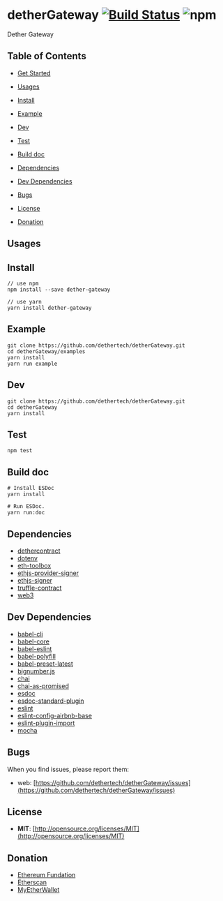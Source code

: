 # detherGateway [![Build Status](https://travis-ci.com/dethertech/detherGateway.svg?token=kdsX9Y3G2xZ5ptCyzuYL&branch=master)](https://travis-ci.com/dethertech/detherGateway) ![npm](https://img.shields.io/npm/v/detherGateway.svg)
Dether Gateway

## Table of Contents

* [Get Started](#get-started)
* [Usages](#usages)

* [Install](#install)
* [Example](#example)
* [Dev](#dev)
* [Test](#test)
* [Build doc](#build-doc)
* [Dependencies](#dependencies)
* [Dev Dependencies](#dev-dependencies)
* [Bugs](#bugs)
* [License](#license)
* [Donation](#donation)

## Usages

## Install
```
// use npm
npm install --save dether-gateway

// use yarn
yarn install dether-gateway
```

## Example
```
git clone https://github.com/dethertech/detherGateway.git
cd detherGateway/examples
yarn install
yarn run example
```

## Dev
```
git clone https://github.com/dethertech/detherGateway.git
cd detherGateway
yarn install
```

## Test
```
npm test
```

## Build doc
```
# Install ESDoc
yarn install

# Run ESDoc.
yarn run:doc
```

## Dependencies

* [dethercontract](https://github.com/dethertech/dethercontracts.git)
* [dotenv](https://github.com/motdotla/dotenv)
* [eth-toolbox](https://github.com/dethertech/eth-toolbox)
* [ethjs-provider-signer](https://github.com/ethjs/ethjs-provider-signer)
* [ethjs-signer](https://github.com/ethjs/ethjs-signer)
* [truffle-contract](https://github.com/trufflesuite/truffle-contract)
* [web3](https://github.com/ethereum/web3.js/)


## Dev Dependencies

* [babel-cli](https://github.com/babel/babel/tree/master/packages/babel-cli)
* [babel-core](https://github.com/babel/babel/tree/master/packages/babel-core)
* [babel-eslint](https://github.com/babel/babel-eslint)
* [babel-polyfill](https://github.com/babel/babel/tree/master/packages/babel-polyfill)
* [babel-preset-latest](https://github.com/babel/babel/tree/master/packages/babel-preset-latest)
* [bignumber.js](https://github.com/MikeMcl/bignumber.js)
* [chai](https://github.com/chaijs/chai)
* [chai-as-promised](https://github.com/domenic/chai-as-promised)
* [esdoc](https://github.com/esdoc/esdoc)
* [esdoc-standard-plugin](https://github.com/esdoc/esdoc-plugins)
* [eslint](https://github.com/eslint/eslint)
* [eslint-config-airbnb-base](https://github.com/airbnb/javascript)
* [eslint-plugin-import](https://github.com/benmosher/eslint-plugin-import)
* [mocha](https://github.com/mochajs/mocha)

## Bugs

When you find issues, please report them:

* web: [https://github.com/dethertech/detherGateway/issues](https://github.com/dethertech/detherGateway/issues)

## License

* __MIT__: [http://opensource.org/licenses/MIT](http://opensource.org/licenses/MIT)

## Donation
* [Ethereum Fundation](https://ethereum.org/donate)
* [Etherscan](https://etherscan.io/address/0x71c7656ec7ab88b098defb751b7401b5f6d8976f)
* [MyEtherWallet](https://etherscan.io/address/0x7cB57B5A97eAbe94205C07890BE4c1aD31E486A8)
